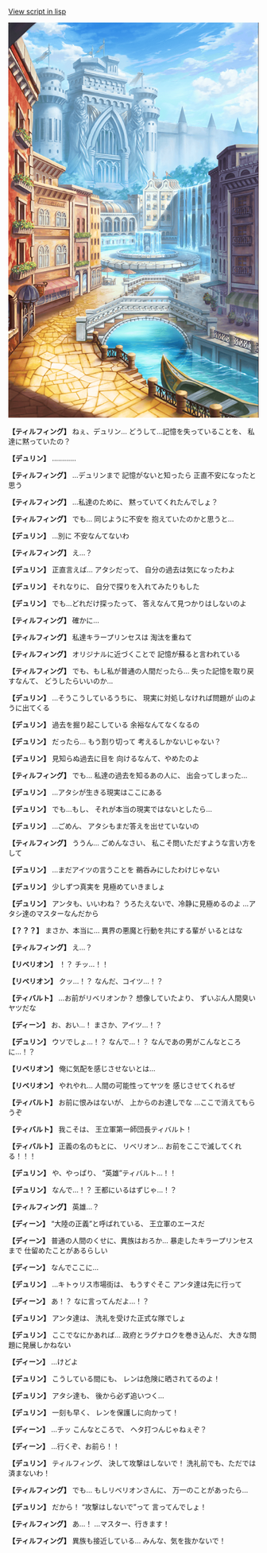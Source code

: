 [View script in lisp](../scripts/1720302.txt)

![006_town.png](../images/backgrounds/006_town.png)

**【ティルフィング】**
ねぇ、デュリン…
どうして…記憶を失っていることを、
私達に黙っていたの？

**【デュリン】**
…………

**【ティルフィング】**
…デュリンまで
記憶がないと知ったら
正直不安になったと思う

**【ティルフィング】**
…私達のために、
黙っていてくれたんでしょ？

**【ティルフィング】**
でも…
同じように不安を
抱えていたのかと思うと…

**【デュリン】**
…別に
不安なんてないわ

**【ティルフィング】**
え…？

**【デュリン】**
正直言えば…
アタシだって、
自分の過去は気になったわよ

**【デュリン】**
それなりに、
自分で探りを入れてみたりもした

**【デュリン】**
でも…どれだけ探ったって、
答えなんて見つかりはしないのよ

**【ティルフィング】**
確かに…

**【ティルフィング】**
私達キラープリンセスは
淘汰を重ねて

**【ティルフィング】**
オリジナルに近づくことで
記憶が蘇ると言われている

**【ティルフィング】**
でも、もし私が普通の人間だったら…
失った記憶を取り戻すなんて、
どうしたらいいのか…

**【デュリン】**
…そうこうしているうちに、
現実に対処しなければ問題が
山のように出てくる

**【デュリン】**
過去を掘り起こしている
余裕なんてなくなるの

**【デュリン】**
だったら…
もう割り切って
考えるしかないじゃない？

**【デュリン】**
見知らぬ過去に目を
向けるなんて、やめたのよ

**【ティルフィング】**
でも…
私達の過去を知るあの人に、
出会ってしまった…

**【デュリン】**
…アタシが生きる現実はここにある

**【デュリン】**
でも…もし、
それが本当の現実ではないとしたら…

**【デュリン】**
…ごめん、
アタシもまだ答えを出せていないの

**【ティルフィング】**
ううん…
ごめんなさい、
私こそ問いただすような言い方をして

**【デュリン】**
…まだアイツの言うことを
鵜呑みにしたわけじゃない

**【デュリン】**
少しずつ真実を
見極めていきましょ

**【デュリン】**
アンタも、いいわね？
うろたえないで、冷静に見極めるのよ
…アタシ達のマスターなんだから

**【？？？】**
まさか、本当に…
異界の悪魔と行動を共にする輩が
いるとはな

**【ティルフィング】**
え…？

**【リベリオン】**
！？
チッ…！！

**【リベリオン】**
クッ…！？
なんだ、コイツ…！？

**【ティバルト】**
…お前がリベリオンか？
想像していたより、
ずいぶん人間臭いヤツだな

**【ディーン】**
お、おい…！
まさか、アイツ…！？

**【デュリン】**
ウソでしょ…！？
なんで…！？
なんであの男がこんなところに…！？

**【リベリオン】**
俺に気配を感じさせないとは…

**【リベリオン】**
やれやれ…
人間の可能性ってヤツを
感じさせてくれるぜ

**【ティバルト】**
お前に恨みはないが、
上からのお達しでな
…ここで消えてもらうぞ

**【ティバルト】**
我こそは、
王立軍第一師団長ティバルト！

**【ティバルト】**
正義の名のもとに、
リベリオン…
お前をここで滅してくれる！！！

**【デュリン】**
や、やっぱり、
“英雄”ティバルト…！！

**【デュリン】**
なんで…！？
王都にいるはずじゃ…！？

**【ティルフィング】**
英雄…？

**【ディーン】**
“大陸の正義”と呼ばれている、
王立軍のエースだ

**【ディーン】**
普通の人間のくせに、異族はおろか…
暴走したキラープリンセスまで
仕留めたことがあるらしい

**【ディーン】**
なんでここに…

**【デュリン】**
…キトゥリス市場街は、
もうすぐそこ
アンタ達は先に行って

**【ディーン】**
あ！？
なに言ってんだよ…！？

**【デュリン】**
アンタ達は、
洗礼を受けた正式な隊でしょ

**【デュリン】**
ここでなにかあれば…
政府とラグナロクを巻き込んだ、
大きな問題に発展しかねない

**【ディーン】**
…けどよ

**【デュリン】**
こうしている間にも、
レンは危険に晒されてるのよ！

**【デュリン】**
アタシ達も、
後から必ず追いつく…

**【デュリン】**
一刻も早く、
レンを保護しに向かって！

**【ディーン】**
…チッ
こんなところで、
ヘタ打つんじゃねぇぞ？

**【ディーン】**
…行くぞ、お前ら！！

**【デュリン】**
ティルフィング、
決して攻撃はしないで！
洗礼前でも、ただでは済まないわ！

**【ティルフィング】**
でも…
もしリベリオンさんに、
万一のことがあったら…

**【デュリン】**
だから！
“攻撃はしないで”って
言ってんでしょ！

**【ティルフィング】**
あ…！
…マスター、行きます！

**【ティルフィング】**
異族も接近している…
みんな、気を抜かないで！